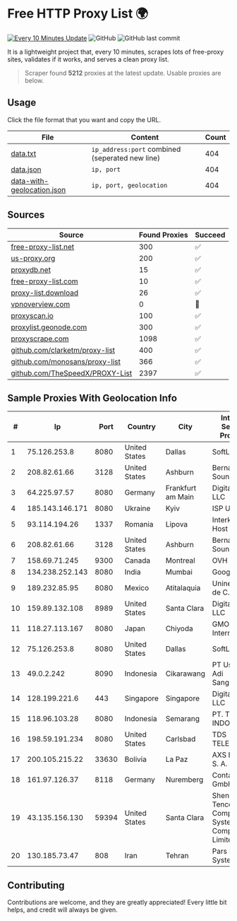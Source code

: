 
# Free HTTP Proxy List 🌍

[![Every 10 Minutes Update](https://github.com/mertguvencli/http-proxy-list/actions/workflows/main.yml/badge.svg?branch=main)](https://github.com/mertguvencli/http-proxy-list/actions/workflows/main.yml)
![GitHub](https://img.shields.io/github/license/mertguvencli/http-proxy-list)
![GitHub last commit](https://img.shields.io/github/last-commit/mertguvencli/http-proxy-list)

It is a lightweight project that, every 10 minutes, scrapes lots of free-proxy sites, validates if it works, and serves a clean proxy list.


> Scraper found **5212** proxies at the latest update. Usable proxies are below.

## Usage

Click the file format that you want and copy the URL.


|File|Content|Count|
|----|-------|-----|
|[data.txt](https://raw.githubusercontent.com/mertguvencli/http-proxy-list/main/proxy-list/data.txt)|`ip_address:port` combined (seperated new line)|404|
|[data.json](https://raw.githubusercontent.com/mertguvencli/http-proxy-list/main/proxy-list/data.json)|`ip, port`|404|
|[data-with-geolocation.json](https://raw.githubusercontent.com/mertguvencli/http-proxy-list/main/proxy-list/data-with-geolocation.json)|`ip, port, geolocation`|404|

## Sources

|Source|Found Proxies|Succeed|
|------|-------------|-------|
|[free-proxy-list.net](https://free-proxy-list.net)|300|✅|
|[us-proxy.org](https://www.us-proxy.org)|200|✅|
|[proxydb.net](http://proxydb.net)|15|✅|
|[free-proxy-list.com](https://free-proxy-list.com/?page=&port=&type%5B%5D=http&type%5B%5D=https&up_time=0&search=Search)|10|✅|
|[proxy-list.download](https://www.proxy-list.download/HTTP)|26|✅|
|[vpnoverview.com](https://vpnoverview.com/privacy/anonymous-browsing/free-proxy-servers)|0|🚫|
|[proxyscan.io](https://www.proxyscan.io)|100|✅|
|[proxylist.geonode.com](https://proxylist.geonode.com/api/proxy-list?limit=300&page=1&sort_by=lastChecked&sort_type=desc&protocols=http,https)|300|✅|
|[proxyscrape.com](https://api.proxyscrape.com/v2/?request=displayproxies&protocol=http&timeout=10000&country=all&ssl=all&anonymity=all)|1098|✅|
|[github.com/clarketm/proxy-list](https://raw.githubusercontent.com/clarketm/proxy-list/master/proxy-list-raw.txt)|400|✅|
|[github.com/monosans/proxy-list](https://raw.githubusercontent.com/monosans/proxy-list/main/proxies/http.txt)|366|✅|
|[github.com/TheSpeedX/PROXY-List](https://raw.githubusercontent.com/TheSpeedX/PROXY-List/master/http.txt)|2397|✅|


## Sample Proxies With Geolocation Info

|#|Ip|Port|Country|City|Internet Service Provider|
|-|--|----|-------|----|-------------------------|
|1|75.126.253.8|8080|United States|Dallas|SoftLayer|
|2|208.82.61.66|3128|United States|Ashburn|Bernardi Sounds|
|3|64.225.97.57|8080|Germany|Frankfurt am Main|DigitalOcean, LLC|
|4|185.143.146.171|8080|Ukraine|Kyiv|ISP UTELS|
|5|93.114.194.26|1337|Romania|Lipova|Interkvm Host SRL|
|6|208.82.61.66|3128|United States|Ashburn|Bernardi Sounds|
|7|158.69.71.245|9300|Canada|Montreal|OVH SAS|
|8|134.238.252.143|8080|India|Mumbai|Google LLC|
|9|189.232.85.95|8080|Mexico|Atitalaquia|Uninet S.A. de C.V.|
|10|159.89.132.108|8989|United States|Santa Clara|DigitalOcean, LLC|
|11|118.27.113.167|8080|Japan|Chiyoda|GMO Internet, Inc.|
|12|75.126.253.8|8080|United States|Dallas|SoftLayer|
|13|49.0.2.242|8090|Indonesia|Cikarawang|PT Usaha Adi Sanggoro|
|14|128.199.221.6|443|Singapore|Singapore|DigitalOcean, LLC|
|15|118.96.103.28|8080|Indonesia|Semarang|PT. TELKOM INDONESIA|
|16|198.59.191.234|8080|United States|Carlsbad|TDS TELECOM|
|17|200.105.215.22|33630|Bolivia|La Paz|AXS Bolivia S. A.|
|18|161.97.126.37|8118|Germany|Nuremberg|Contabo GmbH|
|19|43.135.156.130|59394|United States|Santa Clara|Shenzhen Tencent Computer Systems Company Limited|
|20|130.185.73.47|808|Iran|Tehran|Pars Parva System Ltd|



## Contributing

Contributions are welcome, and they are greatly appreciated! Every
little bit helps, and credit will always be given.

